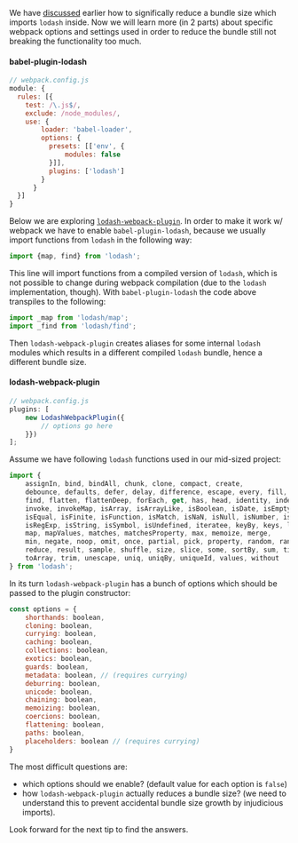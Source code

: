 We have [discussed][1] earlier how to significally reduce a bundle size which imports `lodash` inside. Now we will learn more (in 2 parts) about specific webpack options and settings used in order to reduce the bundle still not breaking the functionality too much.

#### babel-plugin-lodash

```js
// webpack.config.js
module: {
  rules: [{
    test: /\.js$/,
    exclude: /node_modules/,
    use: {
        loader: 'babel-loader',
        options: {
          presets: [['env', {
              modules: false
          }]],
          plugins: ['lodash']
        }
      }
  }]
}
```

Below we are exploring [`lodash-webpack-plugin`][3]. In order to make it work w/ webpack we have to enable `babel-plugin-lodash`, because we usually import functions from `lodash` in the following way:

```js
import {map, find} from 'lodash';
```

This line will import functions from a compiled version of `lodash`, which is not possible to change during webpack compilation (due to the `lodash` implementation, though). With `babel-plugin-lodash` the code above transpiles to the following:

```js
import _map from 'lodash/map';
import _find from 'lodash/find';
```

Then `lodash-webpack-plugin` creates aliases for some internal `lodash` modules which results in a different compiled `lodash` bundle, hence a different bundle size.

#### lodash-webpack-plugin

```js
// webpack.config.js
plugins: [
    new LodashWebpackPlugin({
        // options go here
    }})
];
```

Assume we have following `lodash` functions used in our mid-sized project:

```js
import {
    assignIn, bind, bindAll, chunk, clone, compact, create,
    debounce, defaults, defer, delay, difference, escape, every, fill, filter,
    find, flatten, flattenDeep, forEach, get, has, head, identity, indexOf,
    invoke, invokeMap, isArray, isArrayLike, isBoolean, isDate, isEmpty,
    isEqual, isFinite, isFunction, isMatch, isNaN, isNull, isNumber, isObject,
    isRegExp, isString, isSymbol, isUndefined, iteratee, keyBy, keys, last,
    map, mapValues, matches, matchesProperty, max, memoize, merge,
    min, negate, noop, omit, once, partial, pick, property, random, range,
    reduce, result, sample, shuffle, size, slice, some, sortBy, sum, times,
    toArray, trim, unescape, uniq, uniqBy, uniqueId, values, without
} from 'lodash';
```

In its turn `lodash-webpack-plugin` has a bunch of options which should be passed to the plugin constructor:

```js
const options = {
    shorthands: boolean,
    cloning: boolean,
    currying: boolean,
    caching: boolean,
    collections: boolean,
    exotics: boolean,
    guards: boolean,
    metadata: boolean, // (requires currying)
    deburring: boolean,
    unicode: boolean,
    chaining: boolean,
    memoizing: boolean,
    coercions: boolean,
    flattening: boolean,
    paths: boolean,
    placeholders: boolean // (requires currying)
}
```

The most difficult questions are:
- which options should we enable? (default value for each option is `false`)
- how `lodash-webpack-plugin` actually reduces a bundle size? (we need to understand this to prevent accidental bundle size growth by injudicious imports).

Look forward for the next tip to find the answers.

[1]: https://github.com/jakwuh/dailytip/blob/master/tips/15-08-2017/Readme.md
[2]: https://github.com/jakwuh/dailytip/blob/master/tips/21-08-2017/
[3]: https://www.npmjs.com/package/lodash-webpack-plugin
